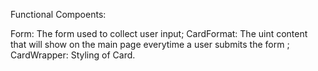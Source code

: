 Functional Compoents:

Form: The form used to collect user input;
CardFormat: The uint content that will show on the main page everytime a user submits the form ;
CardWrapper: Styling of Card.
